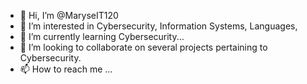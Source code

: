 - 👋 Hi, I’m @MaryseIT120
- 👀 I’m interested in Cybersecurity, Information Systems, Languages,
- 🌱 I’m currently learning Cybersecurity...
- 💞️ I’m looking to collaborate on several projects pertaining to Cybersecurity.
- 📫 How to reach me ...

<!---
MaryseIT120/MaryseIT120 is a ✨ special ✨ repository because its `README.md` (this file) appears on your GitHub profile.
You can click the Preview link to take a look at your changes.
--->

